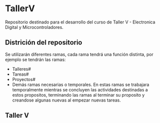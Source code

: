 # TallerV
Repositorio destinado para el desarrollo del curso de Taller V - Electronica Digital y Microcontroladores.
## Districión del repositorio
Se utilizarán diferentes ramas, cada rama tendrá una función distinta, por ejemplo se tendrán las ramas:
* Talleres#
* Tareas#
* Proyectos#
* Demás ramas necesarias o temporales.
En estas ramas se trabajara temporalmente mientras se concluyen las actividades destinadas a estos propositos, terminando las ramas al terminar su proposito y creandose algunas nuevas al empezar nuevas tareas.
## Taller V
